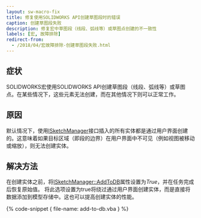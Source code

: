 ```yaml
---
layout: sw-macro-fix
title: 修复使用SOLIDWORKS API创建草图段时的错误
caption: 创建草图段失败
description: 修复宏中草图段（线段、弧线等）或草图点创建的不一致性
labels: [宏, 故障排除]
redirect-from:
  - /2018/04/宏故障排除-创建草图段失败.html
---
```

## 症状

SOLIDWORKS宏使用SOLIDWORKS API创建草图段（线段、弧线等）或草图点。在某些情况下，这些元素无法创建，而在其他情况下则可以正常工作。

## 原因

默认情况下，使用[ISketchManager](https://help.solidworks.com/2016/English/api/sldworksapi/SOLIDWORKS.Interop.sldworks~SOLIDWORKS.Interop.sldworks.ISketchManager.html)接口插入的所有实体都是通过用户界面创建的。这意味着如果目标区域（即段的边界）在用户界面中不可见（例如视图被移动或缩放），则无法创建实体。

## 解决方法

在创建实体之前，将[ISketchManager::AddToDB](https://help.solidworks.com/2016/english/api/sldworksapi/solidworks.interop.sldworks~solidworks.interop.sldworks.isketchmanager~addtodb.html)属性设置为*True*，并在任务完成后恢复原始值。
将此选项设置为true将绕过通过用户界面创建实体，而是直接将数据添加到模型存储中。这也可以提高创建实体的性能。

{% code-snippet { file-name: add-to-db.vba } %}